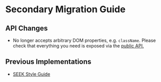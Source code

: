# Secondary Migration Guide

## API Changes

- No longer accepts arbitrary DOM properties, e.g. `className`. Please check that everything you need is exposed via the [public API.](https://seek-oss.github.io/braid-design-system/components/Secondary)

## Previous Implementations

- [SEEK Style Guide](https://seek-oss.github.io/seek-style-guide/secondary)
